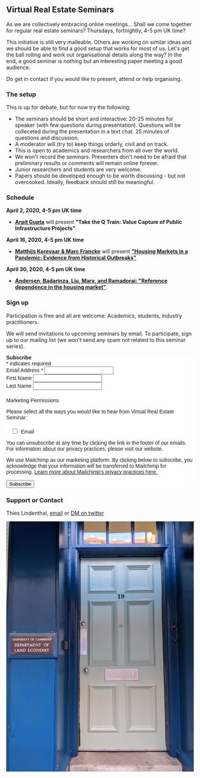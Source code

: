 ## Virtual Real Estate Seminars

As we are collectively embracing online meetings... Shall we come together for regular real estate seminars? Thursdays, fortnightly, 4-5 pm UK time?

This initiative is still very malleable. Others are working on similar ideas and we should be able to find a good setup that works for most of us. Let's get the ball rolling and work out organisational details along the way? In the end, a good seminar is nothing but an interesting paper meeting a good audience.

Do get in contact if you would like to present, attend or help organising. 

### The setup

This is up for debate, but for now try the following:

- The seminars should be short and interactive: 20-25 minutes for speaker (with few questions during presentation). Questions will be colleceted during the presentation in a text chat. 25 minutes of questions and discussion. 
- A moderator will (try to) keep things orderly, civil and on track.
- This is open to academics and researchers from all over the world.
- We won't record the seminars. Presenters don't need to be afraid that preliminary results or comments will remain online forever.
- Junior researchers and students are very welcome. 
- Papers should be developed enough to be worth discussing - but not overcooked. Ideally, feedback should still be meaningful.

### Schedule

**April 2, 2020, 4-5 pm UK time**

- **[Arpit Gupta](https://www.stern.nyu.edu/faculty/bio/arpit-gupta)** will present **"Take the Q Train: Value Capture of Public Infrastructure Projects"**. 

**April 16, 2020, 4-5 pm UK time**

- **[Matthijs Korevaar & Marc Francke](https://papers.ssrn.com/sol3/cf_dev/AbsByAuth.cfm?per_id=3205780)** will present **["Housing Markets in a Pandemic: Evidence from Historical Outbreaks"](https://papers.ssrn.com/sol3/papers.cfm?abstract_id=3566909)**

**April 30, 2020, 4-5 pm UK time**

- **[Andersen, Badarinza, Liu, Marx, and Ramadorai: "Reference dependence in the housing market"](https://papers.ssrn.com/sol3/papers.cfm?abstract_id=3396506)**. 

### Sign up

Participation is free and all are welcome: Academics, students, industry practitioners.

We will send invitations to upcoming seminars by email. To participate, sign up to our mailing list (we won't send any spam not related to this seminar series).

<!-- Begin Mailchimp Signup Form -->
<link href="//cdn-images.mailchimp.com/embedcode/classic-10_7.css" rel="stylesheet" type="text/css">
<style type="text/css">
	#mc_embed_signup{background:#fff; clear:left; font:14px Helvetica,Arial,sans-serif; }
	/* Add your own Mailchimp form style overrides in your site stylesheet or in this style block.
	   We recommend moving this block and the preceding CSS link to the HEAD of your HTML file. */
</style>
<style type="text/css">
	#mc-embedded-subscribe-form input[type=checkbox]{display: inline; width: auto;margin-right: 10px;}
	#mergeRow-gdpr {margin-top: 20px;}
	#mergeRow-gdpr fieldset label {font-weight: normal;}
	#mc-embedded-subscribe-form .mc_fieldset{border:none;min-height: 0px;padding-bottom:0px;}
</style>
<div id="mc_embed_signup">
<form action="https://cam.us19.list-manage.com/subscribe/post?u=eac59a7c36910d57f484e2eb8&amp;id=45f9af550f" method="post" id="mc-embedded-subscribe-form" name="mc-embedded-subscribe-form" class="validate" target="_blank" novalidate>
    <div id="mc_embed_signup_scroll">
	<b>Subscribe</b>
<div class="indicates-required"><span class="asterisk">*</span> indicates required</div>
<div class="mc-field-group">
	<label for="mce-EMAIL">Email Address  <span class="asterisk">*</span>
</label>
	<input type="email" value="" name="EMAIL" class="required email" id="mce-EMAIL">
</div>
<div class="mc-field-group">
	<label for="mce-FNAME">First Name </label>
	<input type="text" value="" name="FNAME" class="" id="mce-FNAME">
</div>
<div class="mc-field-group">
	<label for="mce-LNAME">Last Name </label>
	<input type="text" value="" name="LNAME" class="" id="mce-LNAME">
</div>
<div id="mergeRow-gdpr" class="mergeRow gdpr-mergeRow content__gdprBlock mc-field-group">
    <div class="content__gdpr">
        <label>Marketing Permissions</label>
        <p>Please select all the ways you would like to hear from Virtual Real Estate Seminar:</p>
        <fieldset class="mc_fieldset gdprRequired mc-field-group" name="interestgroup_field">
		<label class="checkbox subfield" for="gdpr_54522"><input type="checkbox" id="gdpr_54522" name="gdpr[54522]" value="Y" class="av-checkbox "><span>Email</span> </label>
        </fieldset>
        <p>You can unsubscribe at any time by clicking the link in the footer of our emails. For information about our privacy practices, please visit our website.</p>
    </div>
    <div class="content__gdprLegal">
        <p>We use Mailchimp as our marketing platform. By clicking below to subscribe, you acknowledge that your information will be transferred to Mailchimp for processing. <a href="https://mailchimp.com/legal/" target="_blank">Learn more about Mailchimp's privacy practices here.</a></p>
    </div>
</div>
	<div id="mce-responses" class="clear">
		<div class="response" id="mce-error-response" style="display:none"></div>
		<div class="response" id="mce-success-response" style="display:none"></div>
	</div>    <!-- real people should not fill this in and expect good things - do not remove this or risk form bot signups-->
    <div style="position: absolute; left: -5000px;" aria-hidden="true"><input type="text" name="b_eac59a7c36910d57f484e2eb8_45f9af550f" tabindex="-1" value=""></div>
    <div class="clear"><input type="submit" value="Subscribe" name="subscribe" id="mc-embedded-subscribe" class="button"></div>
    </div>
</form>
</div>
<script type='text/javascript' src='//s3.amazonaws.com/downloads.mailchimp.com/js/mc-validate.js'></script><script type='text/javascript'>(function($) {window.fnames = new Array(); window.ftypes = new Array();fnames[0]='EMAIL';ftypes[0]='email';fnames[1]='FNAME';ftypes[1]='text';fnames[2]='LNAME';ftypes[2]='text';}(jQuery));var $mcj = jQuery.noConflict(true);</script>
<!--End mc_embed_signup-->


### Support or Contact

Thies Lindenthal, [email](mailto:htl24@cam.ac.uk) or [DM on twitter](https://twitter.com/thieslindenthal)

![LE Image](IMG_20191118_092700.jpg)
